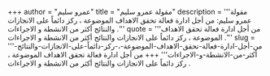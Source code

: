 +++
author = "عمرو سليم"
title = "مقولة عمرو سليم"
description = '''مقولة عمرو سليم: من أجل ادارة فعالة تحقق الاهداف الموضوعة ، ركز دائماً على الانجازات والنتائج أكثر من الانشطة و الاجراءات .'''
quote = '''من أجل ادارة فعالة تحقق الاهداف الموضوعة ، ركز دائماً على الانجازات والنتائج أكثر من الانشطة و الاجراءات .'''
slug = '''من-أجل-ادارة-فعالة-تحقق-الاهداف-الموضوعة-،-ركز-دائماً-على-الانجازات-والنتائج-أكثر-من-الانشطة-و-الاجراءات'''
+++
من أجل ادارة فعالة تحقق الاهداف الموضوعة ، ركز دائماً على الانجازات والنتائج أكثر من الانشطة و الاجراءات .
